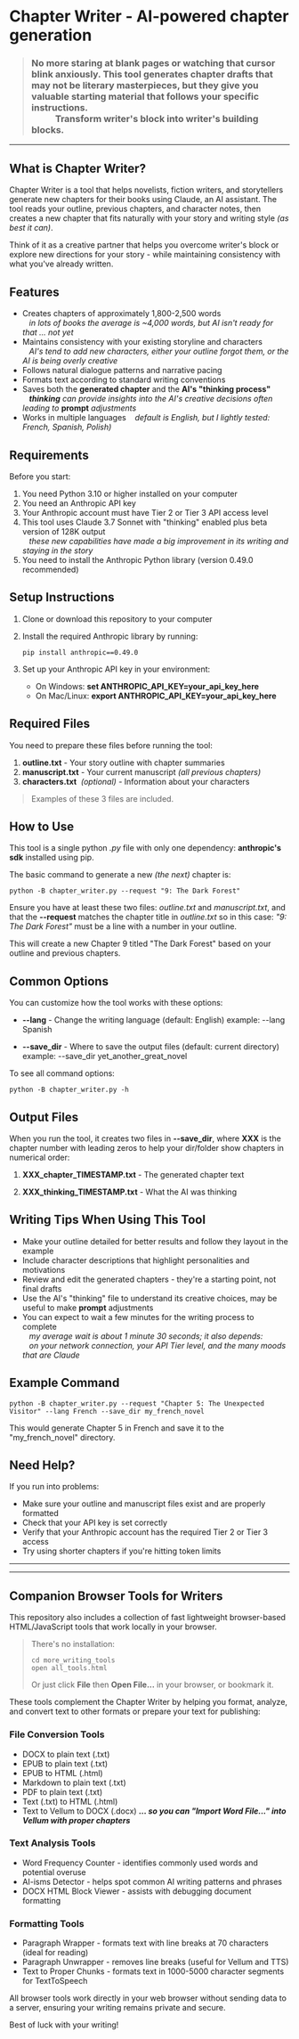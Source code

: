 # Chapter Writer - AI-powered chapter generation

> <h3>No more staring at blank pages or watching that cursor blink anxiously. This tool generates chapter drafts that may not be literary masterpieces, but they give you valuable starting material that follows your specific instructions.<br>&nbsp;&nbsp;&nbsp;&nbsp;&nbsp;&nbsp;&nbsp;&nbsp;&nbsp;&nbsp;&nbsp;Transform writer's block into writer's building blocks.</h3>

---

## What is Chapter Writer?

Chapter Writer is a tool that helps novelists, fiction writers, and storytellers generate new chapters for their books using Claude, an AI assistant. The tool reads your outline, previous chapters, and character notes, then creates a new chapter that fits naturally with your story and writing style *(as best it can)*.

Think of it as a creative partner that helps you overcome writer's block or explore new directions for your story - while maintaining consistency with what you've already written.

## Features

- Creates chapters of approximately 1,800-2,500 words <br>&nbsp;&nbsp;&nbsp;*in lots of books the average is ~4,000 words, but AI isn't ready for that ... not yet*
- Maintains consistency with your existing storyline and characters <br>&nbsp;&nbsp;&nbsp;*AI's tend to add new characters, either your outline forgot them, or the AI is being overly creative*
- Follows natural dialogue patterns and narrative pacing
- Formats text according to standard writing conventions
- Saves both the **generated chapter** and the **AI's "thinking process"** <br>&nbsp;&nbsp;&nbsp;*<b>thinking</b> can provide insights into the AI's creative decisions often leading to* **prompt** *adjustments*
- Works in multiple languages &nbsp;&nbsp;&nbsp;*default is English, but I lightly tested: French, Spanish, Polish)*

## Requirements

Before you start:

1. You need Python 3.10 or higher installed on your computer
2. You need an Anthropic API key 
3. Your Anthropic account must have Tier 2 or Tier 3 API access level
4. This tool uses Claude 3.7 Sonnet with "thinking" enabled plus beta version of 128K output<br> &nbsp;&nbsp;&nbsp;*these new capabilities have made a big improvement in its writing and staying in the story*
5. You need to install the Anthropic Python library (version 0.49.0 recommended)

## Setup Instructions

1. Clone or download this repository to your computer
2. Install the required Anthropic library by running:
	```
   	pip install anthropic==0.49.0
   	```

3. Set up your Anthropic API key in your environment:
   - On Windows: **set ANTHROPIC_API_KEY=your_api_key_here**
   - On Mac/Linux: **export ANTHROPIC_API_KEY=your_api_key_here**

## Required Files

You need to prepare these files before running the tool:

1. **outline.txt** - Your story outline with chapter summaries
2. **manuscript.txt** - Your current manuscript *(all previous chapters)*
3. **characters.txt** &nbsp;*(optional)* - Information about your characters

> Examples of these 3 files are included.

## How to Use

This tool is a single python *.py* file with only one dependency: **anthropic's sdk** installed using pip.

The basic command to generate a new *(the next)* chapter is:

```
python -B chapter_writer.py --request "9: The Dark Forest"
```

Ensure you have at least these two files: *outline.txt* and *manuscript.txt*, and 
that the **--request** matches the chapter title in *outline.txt* so in this case:
*"9: The Dark Forest"* must be a line with a number in your outline.

This will create a new Chapter 9 titled "The Dark Forest" based on your outline and previous chapters.

## Common Options

You can customize how the tool works with these options:

- **--lang** - Change the writing language (default: English)
  example: --lang Spanish

- **--save_dir** - Where to save the output files (default: current directory)
  example: --save_dir yet_another_great_novel

To see all command options:
```
python -B chapter_writer.py -h  
```

## Output Files

When you run the tool, it creates two files in **--save_dir**, where **XXX** is the chapter number with leading zeros to help your dir/folder show chapters in numerical order:

1. **XXX_chapter_TIMESTAMP.txt** - The generated chapter text

2. **XXX_thinking_TIMESTAMP.txt** - What the AI was thinking

## Writing Tips When Using This Tool

- Make your outline detailed for better results and follow they layout in the example
- Include character descriptions that highlight personalities and motivations
- Review and edit the generated chapters - they're a starting point, not final drafts
- Use the AI's "thinking" file to understand its creative choices, may be useful to make **prompt** adjustments
- You can expect to wait a few minutes for the writing process to complete<br> &nbsp;&nbsp;&nbsp;*my average wait is about 1 minute 30 seconds; it also depends:*<br> &nbsp;&nbsp;&nbsp;*on your network connection, your API Tier level, and the many moods that are Claude*

## Example Command

```
python -B chapter_writer.py --request "Chapter 5: The Unexpected Visitor" --lang French --save_dir my_french_novel
```

This would generate Chapter 5 in French and save it to the "my_french_novel" directory.

## Need Help?

If you run into problems:

- Make sure your outline and manuscript files exist and are properly formatted
- Check that your API key is set correctly
- Verify that your Anthropic account has the required Tier 2 or Tier 3 access
- Try using shorter chapters if you're hitting token limits

---

---

## Companion Browser Tools for Writers

This repository also includes a collection of fast lightweight browser-based HTML/JavaScript tools that work locally in your browser. 

> There's no installation:
> ```
> cd more_writing_tools
> open all_tools.html
> ```
> Or just click <b>File</b> then <b>Open File...</b> in your browser, or bookmark it.

These tools complement the Chapter Writer by helping you format, analyze, and convert text to other formats or prepare your text for publishing:

### File Conversion Tools
- DOCX to plain text (.txt)
- EPUB to plain text (.txt)
- EPUB to HTML (.html)
- Markdown to plain text (.txt)
- PDF to plain text (.txt)
- Text (.txt) to HTML (.html)
- Text to Vellum to DOCX (.docx) ***... so you can "<b>Import Word File...</b>" into Vellum with proper chapters***

### Text Analysis Tools
- Word Frequency Counter - identifies commonly used words and potential overuse
- AI-isms Detector - helps spot common AI writing patterns and phrases
- DOCX HTML Block Viewer - assists with debugging document formatting

### Formatting Tools
- Paragraph Wrapper - formats text with line breaks at 70 characters (ideal for reading)
- Paragraph Unwrapper - removes line breaks (useful for Vellum and TTS)
- Text to Proper Chunks - formats text in 1000-5000 character segments for TextToSpeech

All browser tools work directly in your web browser without sending data to a server, ensuring your writing remains private and secure.

Best of luck with your writing!
